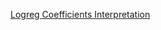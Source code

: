[Logreg Coefficients Interpretation](https://stats.oarc.ucla.edu/other/mult-pkg/faq/general/faq-how-do-i-interpret-odds-ratios-in-logistic-regression/#:~:text=The%20transformation%20from%20odds%20to,of%20odds%20and%20vice%20versa.)